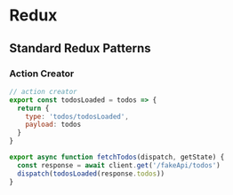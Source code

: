 # Redux

## Standard Redux Patterns

### Action Creator

```javascript
// action creator
export const todosLoaded = todos => {
  return {
    type: 'todos/todosLoaded',
    payload: todos
  }
}

export async function fetchTodos(dispatch, getState) {
  const response = await client.get('/fakeApi/todos')
  dispatch(todosLoaded(response.todos))
}
```
